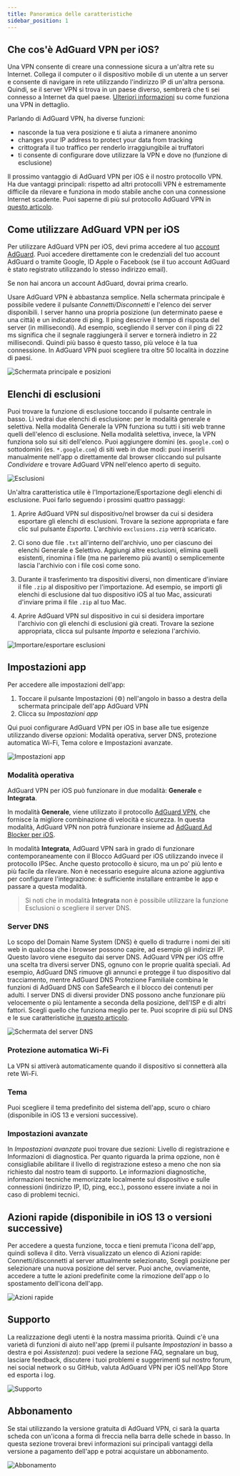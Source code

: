 ```yaml
---
title: Panoramica delle caratteristiche
sidebar_position: 1
---
```


## Che cos'è AdGuard VPN per iOS?

Una VPN consente di creare una connessione sicura a un'altra rete su Internet. Collega il computer o il dispositivo mobile di un utente a un server e consente di navigare in rete utilizzando l'indirizzo IP di un'altra persona. Quindi, se il server VPN si trova in un paese diverso, sembrerà che ti sei connesso a Internet da quel paese. [Ulteriori informazioni](/general/how-vpn-works.md) su come funziona una VPN in dettaglio.

Parlando di AdGuard VPN, ha diverse funzioni:

- nasconde la tua vera posizione e ti aiuta a rimanere anonimo
- changes your IP address to protect your data from tracking
- crittografa il tuo traffico per renderlo irraggiungibile ai truffatori
- ti consente di configurare dove utilizzare la VPN e dove no (funzione di esclusione)

Il prossimo vantaggio di AdGuard VPN per iOS è il nostro protocollo VPN. Ha due vantaggi principali: rispetto ad altri protocolli VPN è estremamente difficile da rilevare e funziona in modo stabile anche con una connessione Internet scadente. Puoi saperne di più sul protocollo AdGuard VPN in [questo articolo](../general/adguard-vpn-protocol.mdx).

## Come utilizzare AdGuard VPN per iOS

Per utilizzare AdGuard VPN per iOS, devi prima accedere al tuo [account AdGuard](https://my.adguard.com/). Puoi accedere direttamente con le credenziali del tuo account AdGuard o tramite Google, ID Apple o Facebook (se il tuo account AdGuard è stato registrato utilizzando lo stesso indirizzo email).

Se non hai ancora un account AdGuard, dovrai prima crearlo.

Usare AdGuard VPN è abbastanza semplice. Nella schermata principale è possibile vedere il pulsante *Connetti/Disconnetti* e l'elenco dei server disponibili. I server hanno una propria posizione (un determinato paese e una città) e un indicatore di ping. Il ping descrive il tempo di risposta del server (in millisecondi). Ad esempio, scegliendo il server con il ping di 22 ms significa che il segnale raggiungerà il server e tornerà indietro in 22 millisecondi. Quindi più basso è questo tasso, più veloce è la tua connessione. In AdGuard VPN puoi scegliere tra oltre 50 località in dozzine di paesi.

![Schermata principale e posizioni](https://cdn.adguardvpn.com/content/kb/vpn/ios/1.png?123)

## Elenchi di esclusioni

Puoi trovare la funzione di esclusione toccando il pulsante centrale in basso. Lì vedrai due elenchi di esclusione: per le modalità generale e selettiva. Nella modalità Generale la VPN funziona su tutti i siti web tranne quelli dell'elenco di esclusione. Nella modalità selettiva, invece, la VPN funziona solo sui siti dell'elenco. Puoi aggiungere domini (es. `google.com`) o sottodomini (es. `*.google.com`) di siti web in due modi: puoi inserirli manualmente nell'app o direttamente dal browser cliccando sul pulsante *Condividere* e trovare AdGuard VPN nell'elenco aperto di seguito.

![Esclusioni](https://cdn.adguardvpn.com/content/kb/vpn/ios/2.png?123)

Un'altra caratteristica utile è l'Importazione/Esportazione degli elenchi di esclusione. Puoi farlo seguendo i prossimi quattro passaggi:

1. Aprire AdGuard VPN sul dispositivo/nel browser da cui si desidera esportare gli elenchi di esclusioni. Trovare la sezione appropriata e fare clic sul pulsante *Esporta*. L'archivio `exclusions.zip` verrà scaricato.

2. Ci sono due file `.txt` all'interno dell'archivio, uno per ciascuno dei elenchi Generale e Selettivo. Aggiungi altre esclusioni, elimina quelli esistenti, rinomina i file (ma ne parleremo più avanti) o semplicemente lascia l'archivio con i file così come sono.

3. Durante il trasferimento tra dispositivi diversi, non dimenticare d'inviare il file `.zip` al dispositivo per l'importazione. Ad esempio, se importi gli elenchi di esclusione dal tuo dispositivo iOS al tuo Mac, assicurati d'inviare prima il file `.zip` al tuo Mac.

4. Aprire AdGuard VPN sul dispositivo in cui si desidera importare l'archivio con gli elenchi di esclusioni già creati. Trovare la sezione appropriata, clicca sul pulsante *Importa* e seleziona l'archivio.

![Importare/esportare esclusioni](https://cdn.adguardvpn.com/content/kb/vpn/ios/import-export-exclusions.png)

## Impostazioni app

Per accedere alle impostazioni dell'app:

1. Toccare il pulsante Impostazioni (⚙) nell'angolo in basso a destra della schermata principale dell'app AdGuard VPN
2. Clicca su *Impostazioni app*

Qui puoi configurare AdGuard VPN per iOS in base alle tue esigenze utilizzando diverse opzioni: Modalità operativa, server DNS, protezione automatica Wi-Fi, Tema colore e Impostazioni avanzate.

![Impostazioni app](https://cdn.adguardvpn.com/content/kb/vpn/ios/app-settings.png)

### Modalità operativa

AdGuard VPN per iOS può funzionare in due modalità: **Generale** e **Integrata**.

In modalità **Generale**, viene utilizzato il protocollo [AdGuard VPN](../general/adguard-vpn-protocol.mdx), che fornisce la migliore combinazione di velocità e sicurezza. In questa modalità, AdGuard VPN non potrà funzionare insieme ad [AdGuard Ad Blocker per iOS](https://adguard.com/kb/adguard-for-ios/overview/).

In modalità **Integrata**, AdGuard VPN sarà in grado di funzionare contemporaneamente con il Blocco AdGuard per iOS utilizzando invece il protocollo IPSec. Anche questo protocollo è sicuro, ma un po' più lento e più facile da rilevare. Non è necessario eseguire alcuna azione aggiuntiva per configurare l'integrazione: è sufficiente installare entrambe le app e passare a questa modalità.
> Si noti che in modalità **Integrata** non è possibile utilizzare la funzione Esclusioni o scegliere il server DNS.

### Server DNS

Lo scopo del Domain Name System (DNS) è quello di tradurre i nomi dei siti web in qualcosa che i browser possono capire, ad esempio gli indirizzi IP. Questo lavoro viene eseguito dai server DNS. AdGuard VPN per iOS offre una scelta tra diversi server DNS, ognuno con le proprie qualità speciali. Ad esempio, AdGuard DNS rimuove gli annunci e protegge il tuo dispositivo dal tracciamento, mentre AdGuard DNS Protezione Familiale combina le funzioni di AdGuard DNS con SafeSearch e il blocco dei contenuti per adulti. I server DNS di diversi provider DNS possono anche funzionare più velocemente o più lentamente a seconda della posizione, dell'ISP e di altri fattori. Scegli quello che funziona meglio per te. Puoi scoprire di più sul DNS e le sue caratteristiche [in questo articolo](https://adguard-dns.io/kb/general/dns-filtering/#what-is-dns).

![Schermata del server DNS](https://cdn.adguardvpn.com/content/kb/vpn/ios/dns-server.png)

### Protezione automatica Wi-Fi

La VPN si attiverà automaticamente quando il dispositivo si connetterà alla rete Wi-Fi.

### Tema

Puoi scegliere il tema predefinito del sistema dell'app, scuro o chiaro (disponibile in iOS 13 e versioni successive).

### Impostazioni avanzate

In *Impostazioni avanzate* puoi trovare due sezioni: Livello di registrazione e Informazioni di diagnostica. Per quanto riguarda la prima opzione, non è consigliabile abilitare il livello di registrazione esteso a meno che non sia richiesto dal nostro team di supporto. Le informazioni diagnostiche, informazioni tecniche memorizzate localmente sul dispositivo e sulle connessioni (indirizzo IP, ID, ping, ecc.), possono essere inviate a noi in caso di problemi tecnici.

## Azioni rapide (disponibile in iOS 13 o versioni successive)

Per accedere a questa funzione, tocca e tieni premuta l'icona dell'app, quindi solleva il dito. Verrà visualizzato un elenco di Azioni rapide: Connetti/disconnetti al server attualmente selezionato, Scegli posizione per selezionare una nuova posizione del server. Puoi anche, ovviamente, accedere a tutte le azioni predefinite come la rimozione dell'app o lo spostamento dell'icona dell'app.

![Azioni rapide](https://cdn.adguardvpn.com/content/kb/vpn/ios/quick-actions.png)

## Supporto

La realizzazione degli utenti è la nostra massima priorità. Quindi c'è una varietà di funzioni di aiuto nell'app (premi il pulsante *Impostazioni* in basso a destra e poi *Assistenza*): puoi vedere la sezione FAQ, segnalare un bug, lasciare feedback, discutere i tuoi problemi e suggerimenti sul nostro forum, nei social network o su GitHub, valuta AdGuard VPN per iOS nell'App Store ed esporta i log.

![Supporto](https://cdn.adguardvpn.com/content/kb/vpn/ios/support.png)

## Abbonamento

Se stai utilizzando la versione gratuita di AdGuard VPN, ci sarà la quarta scheda con un'icona a forma di freccia nella barra delle schede in basso. In questa sezione troverai brevi informazioni sui principali vantaggi della versione a pagamento dell'app e potrai acquistare un abbonamento.

![Abbonamento](https://cdn.adguardvpn.com/content/kb/vpn/ios/subscription_en.png)
